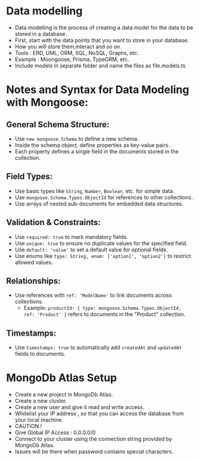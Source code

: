 # Data modelling

- Data modelling is the process of creating a data model for the data to be stored in a database.
- First, start with the data points that you want to store in your database.
- How you will store them,interact and so on.
- Tools : ERD, UML, ORM, SQL, NoSQL, Graphs, etc.
- Example : Moongoose, Prisma, TypeORM, etc.
- Include models in separate folder and name the files as file.models.ts

# Notes and Syntax for Data Modeling with Mongoose:

## General Schema Structure:

- Use `new mongoose.Schema` to define a new schema.
- Inside the schema object, define properties as key-value pairs.
- Each property defines a single field in the documents stored in the collection.

## Field Types:

- Use basic types like `String`, `Number`, `Boolean`, etc. for simple data.
- Use `mongoose.Schema.Types.ObjectId` for references to other collections.
- Use arrays of nested sub-documents for embedded data structures.

## Validation & Constraints:

- Use `required: true` to mark mandatory fields.
- Use `unique: true` to ensure no duplicate values for the specified field.
- Use `default: 'value'` to set a default value for optional fields.
- Use enums like `type: String, enum: ['option1', 'option2']` to restrict allowed values.

## Relationships:

- Use references with `ref: 'ModelName'` to link documents across collections.
  - Example: `productId: { type: mongoose.Schema.Types.ObjectId, ref: 'Product' }` refers to documents in the "Product" collection.

## Timestamps:

- Use `timestamps: true` to automatically add `createdAt` and `updatedAt` fields to documents.

# MongoDb Atlas Setup

- Create a new project in MongoDb Atlas.
- Create a new cluster.
- Create a new user and give it read and write access.
- Whitelist your IP address , so that you can access the database from your local machine.
- CAUTION ! 
- Give Global IP Access : 0.0.0.0/0 
- Connect to your cluster using the connection string provided by MongoDb Atlas.
- Issues will be there when password contains special characters.